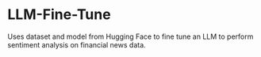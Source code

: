 # LLM-Fine-Tune

Uses dataset and model from Hugging Face to fine tune an LLM to perform sentiment analysis on financial news data.
